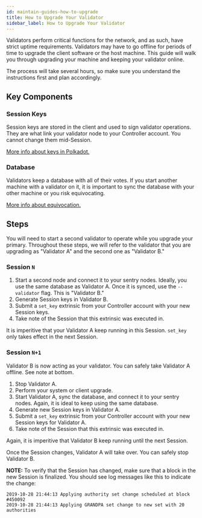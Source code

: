 ```yaml
---
id: maintain-guides-how-to-upgrade
title: How to Upgrade Your Validator
sidebar_label: How to Upgrade Your Validator
---
```


Validators perform critical functions for the network, and as such, have strict uptime requirements. Validators may have to go offline for periods of time to upgrade the client software or the host machine. This guide will walk you through upgrading your machine and keeping your validator online.

The process will take several hours, so make sure you understand the instructions first and plan accordingly.

## Key Components

### Session Keys

Session keys are stored in the client and used to sign validator operations. They are what link your validator node to your Controller account. You cannot change them mid-Session.

[More info about keys in Polkadot.](learn-keys)

### Database

Validators keep a database with all of their votes. If you start another machine with a validator on it, it is important to sync the database with your other machine or you risk equivocating.

[More info about equivocation.](learn-staking#slashing)

## Steps

You will need to start a second validator to operate while you upgrade your primary. Throughout these steps, we will refer to the validator that you are upgrading as "Validator A" and the second one as "Validator B."

### Session `N`

1. Start a second node and connect it to your sentry nodes. Ideally, you use the same database as Validator A. Once it is synced, use the `--validator` flag. This is "Validator B."
1. Generate Session keys in Validator B.
1. Submit a `set_key` extrinsic from your Controller account with your new Session keys.
1. Take note of the Session that this extrinsic was executed in.

It is imperitive that your Validator A keep running in this Session. `set_key` only takes effect in the next Session.

### Session `N+1`

Validator B is now acting as your validator. You can safely take Validator A offline. See note at bottom.

1. Stop Validator A.
1. Perform your system or client upgrade.
1. Start Validator A, sync the database, and connect it to your sentry nodes. Again, it is ideal to keep using the same database.
1. Generate new Session keys in Validator A.
1. Submit a `set_key` extrinsic from your Controller account with your new Session keys for Validator A.
1. Take note of the Session that this extrinsic was executed in.

Again, it is imperitive that Validator B keep running until the next Session.

Once the Session changes, Validator A will take over. You can safely stop Validator B.

**NOTE:** To verify that the Session has changed, make sure that a block in the new Session is finalized. You should see log messages like this to indicate the change:
```
2019-10-28 21:44:13 Applying authority set change scheduled at block #450092
2019-10-28 21:44:13 Applying GRANDPA set change to new set with 20 authorities
```

